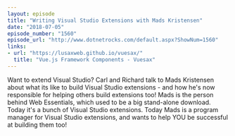 ```yaml
---
layout: episode
title: "Writing Visual Studio Extensions with Mads Kristensen"
date: "2018-07-05"
episode_number: "1560"
episode_url: "http://www.dotnetrocks.com/default.aspx?ShowNum=1560"
links:
- url: "https://lusaxweb.github.io/vuesax/"
  title: "Vue.js Framework Components - Vuesax"
---
```


Want to extend Visual Studio? Carl and Richard talk to Mads Kristensen about what its like to build Visual Studio extensions - and how he's now responsible for helping others build extensions too! Mads is the person behind Web Essentials, which used to be a big stand-alone download. Today it's a bunch of Visual Studio extensions. Today Mads is a program manager for Visual Studio extensions, and wants to help YOU be successful at building them too!
